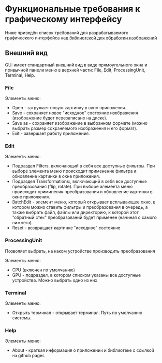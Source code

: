 # Функциональные требования к графическому интерфейсу

Ниже приведён список требований для разрабатываемого графического интерфейса над [библиотекой для обработки изображений](https://artem-burashnikov.github.io/ImageProcessing/)

## Внешний вид

GUI имеет стандартный внешний вид в виде прямоугольного окна и привычной панели меню в верхней части: File, Edit, ProcessingUnit, Terminal, Help.

### File

Элементы меню:

- Open - загружает новую картинку в окно приложения.
- Save - сохраняет новое "исходное" состояние изображения (изображение будет перезаписано на диске).
- Save as - сохраняет изображение в выбранном формате (можно выбрать размер сохраняемого изображения и его формат).
- Exit - завершает работу приложения.

### Edit

Элементы меню:

- Подраздел Filters, включающий в себя все доступные фильтры. При выборе элемента меню происходит применение фильтра и обновление картинки в окне приложения.
- Подраздел Transformations:, включающий в себя все доступные преобразования (flip, rotate). При выборе элемента меню происходит приминения преобразования и обновление картинки в окне приложения.
- BatchEdit - элемент меню, который открывает всплывающее окно, в котором можно ставить фильтры и преобразования в очередь, а также выбрать файл, файлы или директорию, к которой этот "обратный стек" преобразований будет применен (начиная с самого нижнего).
- Reset - возвращает картинке "исходное" состояние

### ProcessingUnit

Позволяет выбрать, на каком устройстве производить преобразования

Элементы меню:

- CPU (включен по умолчанию)
- GPU - подраздел, в котором списком указаны все доступные устройства. Можно выбрать одно из них.

### Terminal

Элементы меню:

- Открыть терминал - открывает терминал. Путь по умолчанию системы.

### Help

Элементы меню:
- About - краткая информация о приложении и библиотеке с ссылкой на github pages